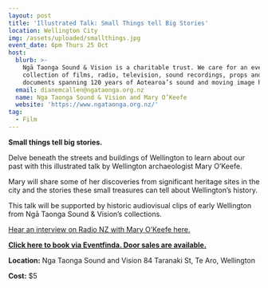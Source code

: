 ```yaml
---
layout: post
title: 'Illustrated Talk: Small Things tell Big Stories'
location: Wellington City
img: /assets/uploaded/smallthings.jpg
event_date: 6pm Thurs 25 Oct
host:
  blurb: >-
    Ngā Taonga Sound & Vision is a charitable trust. We care for an ever-growing
    collection of films, radio, television, sound recordings, props and
    documents spanning 120 years of Aotearoa’s sound and moving image history.
  email: dianemcallen@ngataonga.org.nz
  name: Nga Taonga Sound & Vision and Mary O’Keefe
  website: 'https://www.ngataonga.org.nz/'
tag:
  - Film
---
```

**Small things tell big stories.**

Delve beneath the streets and buildings of Wellington to learn about our past with this illustrated talk by Wellington archaeologist Mary O’Keefe. 

Mary will share some of her discoveries from significant heritage sites in the city and the stories these small treasures can tell about Wellington’s history. 

This talk will be supported by historic audiovisual clips of early Wellington from Ngā Taonga Sound & Vision’s collections.

[Hear an interview on Radio NZ with Mary O’Keefe here.](https://www.radionz.co.nz/national/programmes/standing-room-only/audio/201833786/archaeologist-mary-o'keefe-looks-for-hidden-treasure)

[**Click here to book via Eventfinda. Door sales are available.** ](https://www.eventfinda.co.nz/2018/small-things-tell-big-stories/wellington)

**Location:** Nga Taonga Sound and Vision 84 Taranaki St, Te Aro, Wellington

**Cost:** $5
